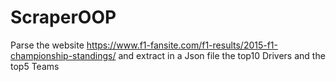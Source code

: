 # ScraperOOP

Parse the website https://www.f1-fansite.com/f1-results/2015-f1-championship-standings/ and extract in a Json file the top10 Drivers and the top5 Teams
